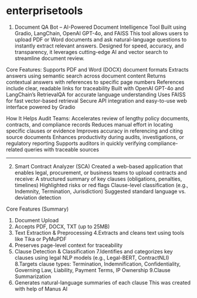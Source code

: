  # enterprisetools

1. Document QA Bot – AI-Powered Document Intelligence Tool
Built using Gradio, LangChain, OpenAI GPT-4o, and FAISS
This tool allows users to upload PDF or Word documents and ask natural-language questions to instantly extract relevant answers. Designed for speed, accuracy, and transparency, it leverages cutting-edge AI and vector search to streamline document review.

Core Features:
Supports PDF and Word (DOCX) document formats
Extracts answers using semantic search across document content
Returns contextual answers with references to specific page numbers
References include clear, readable links for traceability
Built with OpenAI GPT-4o and LangChain’s RetrievalQA for accurate language understanding
Uses FAISS for fast vector-based retrieval
Secure API integration and easy-to-use web interface powered by Gradio

How It Helps Audit Teams:
Accelerates review of lengthy policy documents, contracts, and compliance records
Reduces manual effort in locating specific clauses or evidence
Improves accuracy in referencing and citing source documents
Enhances productivity during audits, investigations, or regulatory reporting
Supports auditors in quickly verifying compliance-related queries with traceable sources
****************************************************************************************************************************************************************************
2. Smart Contract Analyzer (SCA)
Created a web-based application that enables legal, procurement, or business teams to upload contracts and receive:
A structured summary of key clauses (obligations, penalties, timelines)
Highlighted risks or red flags
Clause-level classification (e.g., Indemnity, Termination, Jurisdiction)
Suggested standard language vs. deviation detection

Core Features (Summary)
1. Document Upload
2. Accepts PDF, DOCX, TXT (up to 25MB)
3. Text Extraction & Preprocessing
4.Extracts and cleans text using tools like Tika or PyMuPDF
5. Preserves page-level context for traceability
6. Clause Detection & Classification
7.Identifies and categorizes key clauses using legal NLP models (e.g., Legal-BERT, ContractNLI)
8.Targets clause types: Termination, Indemnification, Confidentiality, Governing Law, Liability, Payment Terms, IP Ownership
9.Clause Summarization
10. Generates natural-language summaries of each clause
This was created with help of Manus AI 

